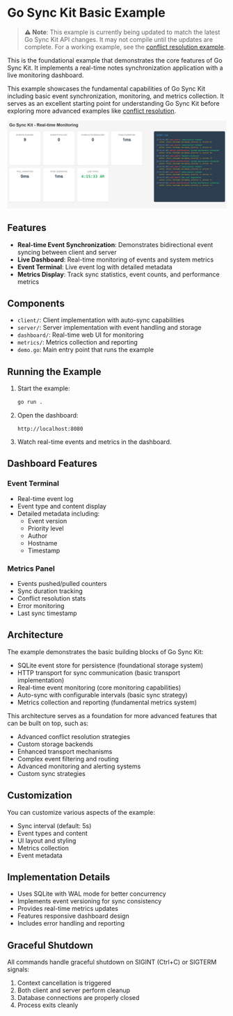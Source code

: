 # Go Sync Kit Basic Example

> **⚠️ Note**: This example is currently being updated to match the latest Go Sync Kit API changes. It may not compile until the updates are complete. For a working example, see the [conflict resolution example](../conflict-resolution/).

This is the foundational example that demonstrates the core features of Go Sync Kit. It implements a real-time notes synchronization application with a live monitoring dashboard.

This example showcases the fundamental capabilities of Go Sync Kit including basic event synchronization, monitoring, and metrics collection. It serves as an excellent starting point for understanding Go Sync Kit before exploring more advanced examples like [conflict resolution](../conflict-resolution/).

![Dashboard Screenshot](dashboard.png)

## Features

- **Real-time Event Synchronization**: Demonstrates bidirectional event syncing between client and server
- **Live Dashboard**: Real-time monitoring of events and system metrics
- **Event Terminal**: Live event log with detailed metadata
- **Metrics Display**: Track sync statistics, event counts, and performance metrics

## Components

- `client/`: Client implementation with auto-sync capabilities
- `server/`: Server implementation with event handling and storage
- `dashboard/`: Real-time web UI for monitoring
- `metrics/`: Metrics collection and reporting
- `demo.go`: Main entry point that runs the example

## Running the Example

1. Start the example:
   ```bash
   go run .
   ```

2. Open the dashboard:
   ```
   http://localhost:8080
   ```

3. Watch real-time events and metrics in the dashboard.

## Dashboard Features

### Event Terminal
- Real-time event log
- Event type and content display
- Detailed metadata including:
  - Event version
  - Priority level
  - Author
  - Hostname
  - Timestamp

### Metrics Panel
- Events pushed/pulled counters
- Sync duration tracking
- Conflict resolution stats
- Error monitoring
- Last sync timestamp

## Architecture

The example demonstrates the basic building blocks of Go Sync Kit:

- SQLite event store for persistence (foundational storage system)
- HTTP transport for sync communication (basic transport implementation)
- Real-time event monitoring (core monitoring capabilities)
- Auto-sync with configurable intervals (basic sync strategy)
- Metrics collection and reporting (fundamental metrics system)

This architecture serves as a foundation for more advanced features that can be built on top, such as:
- Advanced conflict resolution strategies
- Custom storage backends
- Enhanced transport mechanisms
- Complex event filtering and routing
- Advanced monitoring and alerting systems
- Custom sync strategies

## Customization

You can customize various aspects of the example:

- Sync interval (default: 5s)
- Event types and content
- UI layout and styling
- Metrics collection
- Event metadata

## Implementation Details

- Uses SQLite with WAL mode for better concurrency
- Implements event versioning for sync consistency
- Provides real-time metrics updates
- Features responsive dashboard design
- Includes error handling and reporting
## Graceful Shutdown

All commands handle graceful shutdown on SIGINT (Ctrl+C) or SIGTERM signals:
1. Context cancellation is triggered
2. Both client and server perform cleanup
3. Database connections are properly closed
4. Process exits cleanly
